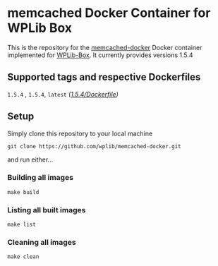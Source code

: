 # memcached Docker Container for WPLib Box
This is the repository for the [memcached-docker](https://memcached.org/) Docker container implemented for [WPLib-Box](https://github.com/wplib/wplib-box).
It currently provides versions 1.5.4


## Supported tags and respective Dockerfiles

`1.5.4` , `1.5.4`, `latest` _([1.5.4/Dockerfile](https://github.com/wplib/memcached-docker/blob/master/1.5.4/Dockerfile))_


## Setup
Simply clone this repository to your local machine

`git clone https://github.com/wplib/memcached-docker.git`

and run either...


### Building all images
`make build`


### Listing all built images
`make list`


### Cleaning all images
`make clean`
